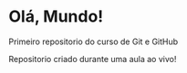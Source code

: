 # Olá, Mundo!
 Primeiro repositorio do curso de Git e GitHub

Repositorio criado durante uma aula ao vivo!
